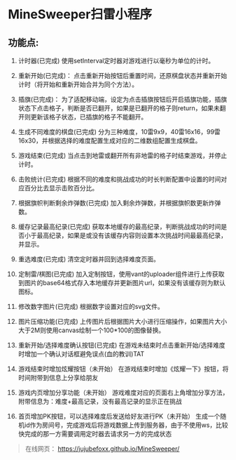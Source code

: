 # MineSweeper扫雷小程序

## 功能点:

1. 计时器(已完成)
使用setInterval定时器对游戏进行以毫秒为单位的计时。

2. 重新开始(已完成)：
点击重新开始按钮后重置时间，还原棋盘状态并重新开始计时（将开始和重新开始合并为同个方法）。

3. 插旗(已完成)：
为了适配移动端，设定为点击插旗按钮后开启插旗功能，插旗状态下点击格子，判断是否已翻开，如果是已翻开的格子则return，如果未翻开则更新该格子状态，已插旗的格子不能翻开。

4. 生成不同难度的棋盘(已完成)
分为三种难度，10雷9x9，40雷16x16，99雷16x30，并根据选择的难度配置生成对应的二维数组配置生成棋盘。

5. 游戏结束(已完成)
当点击到地雷或翻开所有非地雷的格子时结束游戏，并停止计时。

6. 击败统计(已完成)
根据不同的难度和挑战成功的时长判断配置中设置的时间对应百分比去显示击败百分比。

7. 根据旗帜判断剩余炸弹数(已完成)
加入剩余炸弹数，并根据旗帜数更新炸弹数。

8. 缓存记录最高纪录(已完成)
获取本地缓存的最高纪录，判断挑战成功的时间是否小于最高纪录，如果是或没有该缓存内容则设置本次挑战时间最最高纪录，并显示。

9. 重选难度(已完成)
清空定时器并回到选择难度页面。

10. 定制雷/棋图(已完成)
加入定制按钮，使用vant的uploader组件进行上传获取到图片的base64格式存入本地缓存并更新图片url，如果没有该缓存则为默认图标。

11. 修改数字图片(已完成)
根据数字设置对应的svg文件。

12. 图片压缩功能(已完成)
上传图片后根据图片大小进行压缩操作，如果图片大小大于2M则使用canvas绘制一个100*100的图像替换。

13. 重新开始/选择难度确认按钮(已完成)
在游戏未结束时点击重新开始/选择难度时增加一个确认对话框避免误点(血的教训)TAT

14. 游戏结束时增加炫耀按钮（未开始）
在游戏结束时增加《炫耀一下》按钮，将时间附带到信息上分享给朋友

15. 游戏内页增加分享功能（未开始）
游戏难度对应的页面右上角增加分享方法，附带信息为：难度+最高记录，没有最高记录的显示正在挑战

16. 首页增加PK按钮，可以选择难度后发送给好友进行PK（未开始）
生成一个随机id作为房间号，完成游戏后将游戏数据上传到服务器，由于不使用ws，比较快完成的那一方需要调用定时器去请求另一方的完成状态

> 在线网页： https://jujubefoxx.github.io/MineSweeper/
